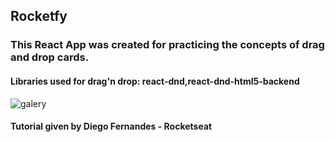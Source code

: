 ## Rocketfy
### This React App was created for practicing the concepts of drag and drop cards.
#### Libraries used for drag'n drop: react-dnd,react-dnd-html5-backend

![galery](imgGalery.gif  'Gallery')

#### Tutorial given by Diego Fernandes - Rocketseat

